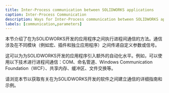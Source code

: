 ```yaml
---
title: Inter-Process communication between SOLIDWORKS applications
caption: Inter-Process Communication
description: Ways for Inter-Process communication between SOLIDWORKS applications (macros, add-ins, stand-alone application)
labels: [communication,parameters]
---
```

本节介绍了在为SOLIDWORKS开发的应用程序之间执行进程间通信的方法。通信涉及在不同模块（例如宏、插件和独立应用程序）之间传递自定义参数或信号。

这可以为为SOLIDWORKS开发的应用程序引入额外的自动化水平。例如，可以使用以下技术进行进程间通信：COM、命名管道、Windows Communication Foundation（WCF）、共享内存、缓冲区、文件交换等。

请浏览本节以获取有关在为SOLIDWORKS开发的软件之间建立通信的详细指南和示例。